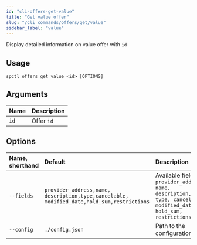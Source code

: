 ```yaml
---
id: "cli-offers-get-value"
title: "Get value offer"
slug: "/cli_commands/offers/get/value"
sidebar_label: "value"
---
```


Display detailed information on value offer with `id`

## Usage

```
spctl offers get value <id> [OPTIONS]
```

## Arguments

|**Name**|**Description**|
| :- | :- |
|`id`|Offer `id`|

## Options

|**Name, shorthand**|**Default**|**Description**|
| :- | :- | :- |
|`--fields`|`provider_address,name,`<br/>`description,type,cancelable,`<br/>`modified_date,hold_sum,restrictions`|Available fields: `provider_address, name, description, type, cancelable, modified_date, hold_sum, restrictions`|
|`--config`|`./config.json`|Path to the configuration file|
